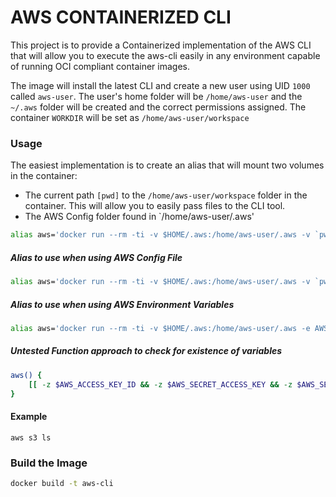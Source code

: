 AWS CONTAINERIZED CLI
====

This project is to provide a Containerized implementation of the AWS CLI that will allow you to execute the aws-cli easily in any environment capable of running OCI compliant container images. 

The image will install the latest CLI and create a new user using UID `1000` called `aws-user`. The user's home folder will be `/home/aws-user` and the `~/.aws` folder will be created and the correct permissions assigned. The container `WORKDIR` will be set as `/home/aws-user/workspace`

### Usage
The easiest implementation is to create an alias that will mount two volumes in the container:
- The current path `[pwd]` to the `/home/aws-user/workspace` folder in the container. This will allow you to easily pass files to the CLI tool. 
- The AWS Config folder found in `/home/aws-user/.aws'


```bash
alias aws='docker run --rm -ti -v $HOME/.aws:/home/aws-user/.aws -v `pwd`:/home/aws-user/workspace/ aws-cli:latest'
```

##### Alias to use when using AWS Config File

```bash
alias aws='docker run --rm -ti -v $HOME/.aws:/home/aws-user/.aws -v `pwd`:/home/aws-user/workspace/ aws-cli:latest'
```

##### Alias to use when using AWS Environment Variables

```bash
alias aws='docker run --rm -ti -v $HOME/.aws:/home/aws-user/.aws -e AWS_ACCESS_KEY_ID=${AWS_ACCESS_KEY_ID:-} -e  AWS_SECRET_ACCESS_KEY=${AWS_SECRET_ACCESS_KEY:-} -e AWS_SESSION_TOKEN=${AWS_SESSION_TOKEN:-} -v `pwd`:/home/aws-user/workspace/ aws-cli:latest'
```

##### Untested Function approach to check for existence of variables

```bash
aws() {
    [[ -z $AWS_ACCESS_KEY_ID && -z $AWS_SECRET_ACCESS_KEY && -z $AWS_SESSION_TOKEN ]] && docker run --rm -ti -v $HOME/.aws:/home/aws-user/.aws -v `pwd`:/home/aws-user/workspace/ aws-cli:latest "$@" || docker run --rm -ti -v $HOME/.aws:/home/aws-user/.aws -e AWS_ACCESS_KEY_ID=${AWS_ACCESS_KEY_ID:-} -e  AWS_SECRET_ACCESS_KEY=${AWS_SECRET_ACCESS_KEY:-} -e AWS_SESSION_TOKEN=${AWS_SESSION_TOKEN:-} -v `pwd`:/home/aws-user/workspace/ aws-cli:latest "$@"
}
```

#### Example
`aws s3 ls`

### Build the Image
```bash
docker build -t aws-cli
```

